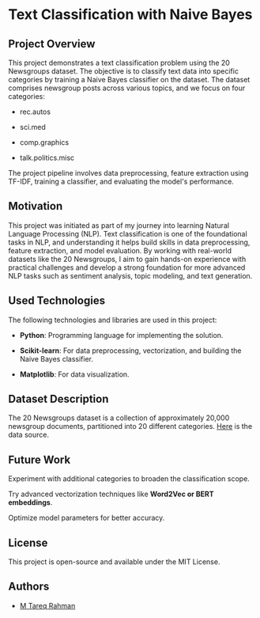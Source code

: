 # Text Classification with Naive Bayes

## Project Overview

This project demonstrates a text classification problem using the 20 Newsgroups dataset. The objective is to classify text data into specific categories by training a Naive Bayes classifier on the dataset. The dataset comprises newsgroup posts across various topics, and we focus on four categories:

- rec.autos

- sci.med

- comp.graphics

- talk.politics.misc

The project pipeline involves data preprocessing, feature extraction using TF-IDF, training a classifier, and evaluating the model's performance.

## Motivation

This project was initiated as part of my journey into learning Natural Language Processing (NLP). Text classification is one of the foundational tasks in NLP, and understanding it helps build skills in data preprocessing, feature extraction, and model evaluation. By working with real-world datasets like the 20 Newsgroups, I aim to gain hands-on experience with practical challenges and develop a strong foundation for more advanced NLP tasks such as sentiment analysis, topic modeling, and text generation.

## Used Technologies

The following technologies and libraries are used in this project:

- **Python**: Programming language for implementing the solution.

- **Scikit-learn**: For data preprocessing, vectorization, and building the Naive Bayes classifier.

- **Matplotlib**: For data visualization.

## Dataset Description

The 20 Newsgroups dataset is a collection of approximately 20,000 newsgroup documents, partitioned into 20 different categories. [Here](https://scikit-learn.org/0.19/datasets/twenty_newsgroups.html) is the data source.

## Future Work

Experiment with additional categories to broaden the classification scope.

Try advanced vectorization techniques like **Word2Vec or BERT embeddings**.

Optimize model parameters for better accuracy.

## License

This project is open-source and available under the MIT License.

## Authors

- [M Tareq Rahman](https://github.com/Tareq553)

